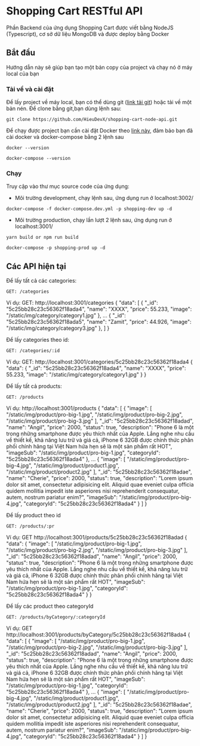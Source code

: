 # Shopping Cart RESTful API

Phần Backend của ứng dụng Shopping Cart được viết bằng NodeJS (Typescript), cơ sở dữ liệu MongoDB và được deploy bằng Docker

## Bắt đầu
Hướng dẫn này sẽ giúp bạn tạo một bản copy của project và chạy nó ở máy local của bạn

### Tải về và cài đặt
Để lấy project về máy local, bạn có thể dùng git ([link tải git](https://git-scm.com/downloads)) hoặc tải về một bản nén.
Để clone bằng git,bạn dùng lệnh sau:

```
git clone https://github.com/HieuDevX/shopping-cart-node-api.git
```
Để chạy được project bạn cần cài đặt Docker theo [link này](https://docs.docker.com/install/), đảm bảo bạn đã cài docker và docker-compose bằng 2 lệnh sau
```
docker --version
```
```
docker-compose --version
```

### Chạy
Truy cập vào thư mục source code của ứng dụng:
- Môi trường development, chạy lệnh sau, ứng dụng run ở localhost:3002/
```
docker-compose -f docker-compose.dev.yml -p shopping-dev up -d
```

- Môi trường production, chạy lần lượt 2 lệnh sau, ứng dụng run ở localhost:3001/
```
yarn build or npm run build
```
```
docker-compose -p shopping-prod up -d
```

## Các API hiện tại
Để lấy tất cả các categories:
```
GET: /categories
```
Ví dụ: GET: http://localhost:3001/categories
{
    "data": [
        {
            "_id": "5c25bb28c23c56362f18ada4",
            "name": "XXXX",
            "price": 55.233,
            "image": "/static/img/category/category1.jpg"
        },
        ...
        {
            "_id": "5c25bb28c23c56362f18ada5",
            "name": "Zamit",
            "price": 44.926,
            "image": "/static/img/category/category3.jpg"
        },
    ]
}

Để lấy categories theo id:
```
GET: /categories/:id
```
Ví dụ: GET: http://localhost:3001/categories/5c25bb28c23c56362f18ada4
{
    "data": {
        "_id": "5c25bb28c23c56362f18ada4",
        "name": "XXXX",
        "price": 55.233,
        "image": "/static/img/category/category1.jpg"
    }
}

Để lấy tất cả products:
```
GET: /products
```
Ví dụ: http://localhost:3001/products
{
    "data": [
        {
            "image": [
                "/static/img/product/pro-big-1.jpg",
                "/static/img/product/pro-big-2.jpg",
                "/static/img/product/pro-big-3.jpg"
            ],
            "_id": "5c25bb28c23c56362f18adad",
            "name": "Angil",
            "price": 2000,
            "status": true,
            "description": "Phone 6 là một trong những smartphone được yêu thích nhất của Apple. Lắng nghe nhu cầu về thiết kế, khả năng lưu trữ và giá cả, iPhone 6 32GB được chính thức phân phối chính hãng tại Việt Nam hứa hẹn sẽ là một sản phẩm rất HOT",
            "imageSub": "/static/img/product/pro-big-1.jpg",
            "categoryId": "5c25bb28c23c56362f18ada4"
        },
        ...
        {
            "image": [
                "/static/img/product/pro-big-4.jpg",
                "/static/img/product/product1.jpg",
                "/static/img/product/product2.jpg"
            ],
            "_id": "5c25bb28c23c56362f18adae",
            "name": "Cherie",
            "price": 2000,
            "status": true,
            "description": "Lorem ipsum dolor sit amet, consectetur adipisicing elit. Aliquid quae eveniet culpa officia quidem mollitia impedit iste asperiores nisi reprehenderit consequatur, autem, nostrum pariatur enim?",
            "imageSub": "/static/img/product/pro-big-4.jpg",
            "categoryId": "5c25bb28c23c56362f18ada4"
        }
    ]
}

Để lấy product theo id
```
GET: /products/:pr
```
Ví dụ: GET http://localhost:3001/products/5c25bb28c23c56362f18adad
{
    "data": {
        "image": [
            "/static/img/product/pro-big-1.jpg",
            "/static/img/product/pro-big-2.jpg",
            "/static/img/product/pro-big-3.jpg"
        ],
        "_id": "5c25bb28c23c56362f18adad",
        "name": "Angil",
        "price": 2000,
        "status": true,
        "description": "Phone 6 là một trong những smartphone được yêu thích nhất của Apple. Lắng nghe nhu cầu về thiết kế, khả năng lưu trữ và giá cả, iPhone 6 32GB được chính thức phân phối chính hãng tại Việt Nam hứa hẹn sẽ là một sản phẩm rất HOT",
        "imageSub": "/static/img/product/pro-big-1.jpg",
        "categoryId": "5c25bb28c23c56362f18ada4"
    }
}

Để lấy các product theo categoryId
```
GET: /products/byCategory/:categoryId
```
Ví dụ: GET http://localhost:3001/products/byCategory/5c25bb28c23c56362f18ada4
{
    "data": [
        {
            "image": [
                "/static/img/product/pro-big-1.jpg",
                "/static/img/product/pro-big-2.jpg",
                "/static/img/product/pro-big-3.jpg"
            ],
            "_id": "5c25bb28c23c56362f18adad",
            "name": "Angil",
            "price": 2000,
            "status": true,
            "description": "Phone 6 là một trong những smartphone được yêu thích nhất của Apple. Lắng nghe nhu cầu về thiết kế, khả năng lưu trữ và giá cả, iPhone 6 32GB được chính thức phân phối chính hãng tại Việt Nam hứa hẹn sẽ là một sản phẩm rất HOT",
            "imageSub": "/static/img/product/pro-big-1.jpg",
            "categoryId": "5c25bb28c23c56362f18ada4"
        },
        ...
        {
            "image": [
                "/static/img/product/pro-big-4.jpg",
                "/static/img/product/product1.jpg",
                "/static/img/product/product2.jpg"
            ],
            "_id": "5c25bb28c23c56362f18adae",
            "name": "Cherie",
            "price": 2000,
            "status": true,
            "description": "Lorem ipsum dolor sit amet, consectetur adipisicing elit. Aliquid quae eveniet culpa officia quidem mollitia impedit iste asperiores nisi reprehenderit consequatur, autem, nostrum pariatur enim?",
            "imageSub": "/static/img/product/pro-big-4.jpg",
            "categoryId": "5c25bb28c23c56362f18ada4"
        }
    ]
}
